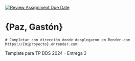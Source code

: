[![Review Assignment Due Date](https://classroom.github.com/assets/deadline-readme-button-22041afd0340ce965d47ae6ef1cefeee28c7c493a6346c4f15d667ab976d596c.svg)](https://classroom.github.com/a/tYQRXUck)
# {Paz, Gastón}

```
# Completar con dirección donde despĺegaron en Render.com
https://{miproyecto}.onrender.com
```

Template para TP DDS 2024 - Entrega 3
